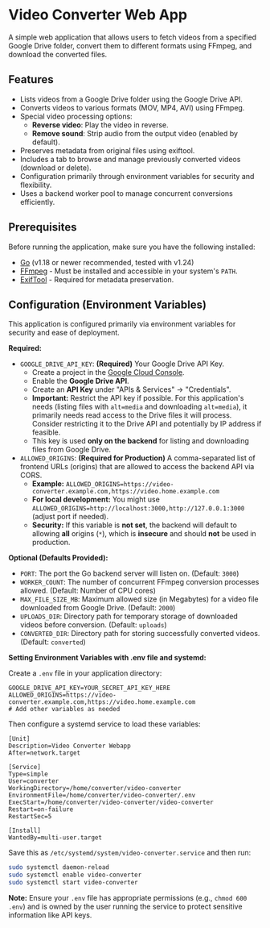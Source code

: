 # Video Converter Web App

A simple web application that allows users to fetch videos from a specified Google Drive folder, convert them to different formats using FFmpeg, and download the converted files.

## Features

-   Lists videos from a Google Drive folder using the Google Drive API.
-   Converts videos to various formats (MOV, MP4, AVI) using FFmpeg.
-   Special video processing options:
    -   **Reverse video**: Play the video in reverse.
    -   **Remove sound**: Strip audio from the output video (enabled by default).
-   Preserves metadata from original files using exiftool.
-   Includes a tab to browse and manage previously converted videos (download or delete).
-   Configuration primarily through environment variables for security and flexibility.
-   Uses a backend worker pool to manage concurrent conversions efficiently.

## Prerequisites

Before running the application, make sure you have the following installed:

-   [Go](https://golang.org/dl/) (v1.18 or newer recommended, tested with v1.24)
-   [FFmpeg](https://ffmpeg.org/download.html) - Must be installed and accessible in your system's `PATH`.
-   [ExifTool](https://exiftool.org/install.html) - Required for metadata preservation.

## Configuration (Environment Variables)

This application is configured primarily via environment variables for security and ease of deployment.

**Required:**

-   `GOOGLE_DRIVE_API_KEY`: **(Required)** Your Google Drive API Key.
    -   Create a project in the [Google Cloud Console](https://console.cloud.google.com/).
    -   Enable the **Google Drive API**.
    -   Create an **API Key** under "APIs & Services" -> "Credentials".
    -   **Important:** Restrict the API key if possible. For this application's needs (listing files with `alt=media` and downloading `alt=media`), it primarily needs read access to the Drive files it will process. Consider restricting it to the Drive API and potentially by IP address if feasible.
    -   This key is used **only on the backend** for listing and downloading files from Google Drive.
-   `ALLOWED_ORIGINS`: **(Required for Production)** A comma-separated list of frontend URLs (origins) that are allowed to access the backend API via CORS.
    -   **Example:** `ALLOWED_ORIGINS=https://video-converter.example.com,https://video.home.example.com`
    -   **For local development:** You might use `ALLOWED_ORIGINS=http://localhost:3000,http://127.0.0.1:3000` (adjust port if needed).
    -   **Security:** If this variable is **not set**, the backend will default to allowing **all** origins (`*`), which is **insecure** and should **not** be used in production.

**Optional (Defaults Provided):**

-   `PORT`: The port the Go backend server will listen on. (Default: `3000`)
-   `WORKER_COUNT`: The number of concurrent FFmpeg conversion processes allowed. (Default: Number of CPU cores)
-   `MAX_FILE_SIZE_MB`: Maximum allowed size (in Megabytes) for a video file downloaded from Google Drive. (Default: `2000`)
-   `UPLOADS_DIR`: Directory path for temporary storage of downloaded videos before conversion. (Default: `uploads`)
-   `CONVERTED_DIR`: Directory path for storing successfully converted videos. (Default: `converted`)

**Setting Environment Variables with .env file and systemd:**

Create a `.env` file in your application directory:

```
GOOGLE_DRIVE_API_KEY=YOUR_SECRET_API_KEY_HERE
ALLOWED_ORIGINS=https://video-converter.example.com,https://video.home.example.com
# Add other variables as needed
```

Then configure a systemd service to load these variables:

```
[Unit]
Description=Video Converter Webapp
After=network.target

[Service]
Type=simple
User=converter
WorkingDirectory=/home/converter/video-converter
EnvironmentFile=/home/converter/video-converter/.env
ExecStart=/home/converter/video-converter/video-converter
Restart=on-failure
RestartSec=5

[Install]
WantedBy=multi-user.target
```

Save this as `/etc/systemd/system/video-converter.service` and then run:

```bash
sudo systemctl daemon-reload
sudo systemctl enable video-converter
sudo systemctl start video-converter
```

**Note:** Ensure your `.env` file has appropriate permissions (e.g., `chmod 600 .env`) and is owned by the user running the service to protect sensitive information like API keys.
